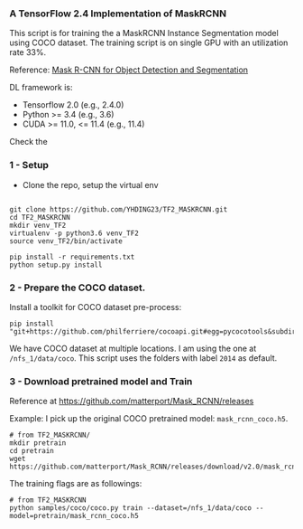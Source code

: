 ### A TensorFlow 2.4  Implementation of MaskRCNN

This script is for training the a MaskRCNN Instance Segmentation model using COCO dataset. The training script is on single GPU with an utilization rate 33%. 

Reference: [Mask R-CNN for Object Detection and Segmentation](https://github.com/matterport/Mask_RCNN)

DL framework is:
- Tensorflow 2.0 (e.g., 2.4.0)
- Python >= 3.4 (e.g., 3.6)
- CUDA >= 11.0, <= 11.4 (e.g., 11.4)

Check the 

### 1 - Setup
- Clone the repo, setup the virtual env
```angular2html

git clone https://github.com/YHDING23/TF2_MASKRCNN.git
cd TF2_MASKRCNN
mkdir venv_TF2
virtualenv -p python3.6 venv_TF2
source venv_TF2/bin/activate

pip install -r requirements.txt
python setup.py install
```

### 2 - Prepare the COCO dataset. 

Install a toolkit for COCO dataset pre-process: 
```angular2html
pip install "git+https://github.com/philferriere/cocoapi.git#egg=pycocotools&subdirectory=PythonAPI"
```

We have COCO dataset at multiple locations. I am using the one at `/nfs_1/data/coco`. This script uses the folders with  label `2014` as default. 

### 3 - Download pretrained model and Train

Reference at https://github.com/matterport/Mask_RCNN/releases

Example: I pick up the original COCO pretrained model: `mask_rcnn_coco.h5`.
```angular2html
# from TF2_MASKRCNN/
mkdir pretrain
cd pretrain
wget https://github.com/matterport/Mask_RCNN/releases/download/v2.0/mask_rcnn_coco.h5
```

The training flags are as followings:
```angular2html
# from TF2_MASKRCNN
python samples/coco/coco.py train --dataset=/nfs_1/data/coco --model=pretrain/mask_rcnn_coco.h5
```
